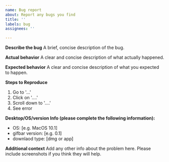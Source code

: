 ```yaml
---
name: Bug report
about: Report any bugs you find
title: ''
labels: bug
assignees: ''

---
```


**Describe the bug**
A brief, concise description of the bug.

**Actual behavior**
A clear and concise description of what actually happened.

**Expected behavior**
A clear and concise description of what you expected to happen.

**Steps to Reproduce**
1. Go to '...'
2. Click on '....'
3. Scroll down to '....'
4. See error

**Desktop/OS/version Info (please complete the following information):**
 - OS: [e.g. MacOS 10.1]
 - gifbar version: [e.g. 0.1]
 - downlaod type: [dmg or app]

**Additional context**
Add any other info about the problem here. Please include screenshots if you think they will help.
